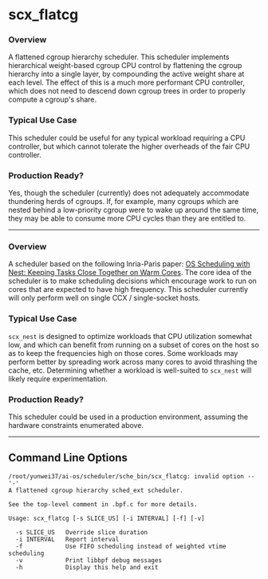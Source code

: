 # scx_flatcg


### Overview

A flattened cgroup hierarchy scheduler. This scheduler implements hierarchical
weight-based cgroup CPU control by flattening the cgroup hierarchy into a
single layer, by compounding the active weight share at each level. The effect
of this is a much more performant CPU controller, which does not need to
descend down cgroup trees in order to properly compute a cgroup's share.

### Typical Use Case

This scheduler could be useful for any typical workload requiring a CPU
controller, but which cannot tolerate the higher overheads of the fair CPU
controller.

### Production Ready?

Yes, though the scheduler (currently) does not adequately accommodate
thundering herds of cgroups. If, for example, many cgroups which are nested
behind a low-priority cgroup were to wake up around the same time, they may be
able to consume more CPU cycles than they are entitled to.

--------------------------------------------------------------------------------


### Overview

A scheduler based on the following Inria-Paris paper: [OS Scheduling with Nest:
Keeping Tasks Close Together on Warm
Cores](https://hal.inria.fr/hal-03612592/file/paper.pdf). The core idea of the
scheduler is to make scheduling decisions which encourage work to run on cores
that are expected to have high frequency. This scheduler currently will only
perform well on single CCX / single-socket hosts.

### Typical Use Case

`scx_nest` is designed to optimize workloads that CPU utilization somewhat low,
and which can benefit from running on a subset of cores on the host so as to
keep the frequencies high on those cores. Some workloads may perform better by
spreading work across many cores to avoid thrashing the cache, etc. Determining
whether a workload is well-suited to `scx_nest` will likely require
experimentation.

### Production Ready?

This scheduler could be used in a production environment, assuming the hardware
constraints enumerated above.

--------------------------------------------------------------------------------

## Command Line Options

```
/root/yunwei37/ai-os/scheduler/sche_bin/scx_flatcg: invalid option -- '-'
A flattened cgroup hierarchy sched_ext scheduler.

See the top-level comment in .bpf.c for more details.

Usage: scx_flatcg [-s SLICE_US] [-i INTERVAL] [-f] [-v]

  -s SLICE_US   Override slice duration
  -i INTERVAL   Report interval
  -f            Use FIFO scheduling instead of weighted vtime scheduling
  -v            Print libbpf debug messages
  -h            Display this help and exit
```
